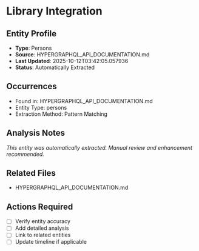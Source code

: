# Library Integration

## Entity Profile
- **Type**: Persons
- **Source**: HYPERGRAPHQL_API_DOCUMENTATION.md
- **Last Updated**: 2025-10-12T03:42:05.057936
- **Status**: Automatically Extracted

## Occurrences
- Found in: HYPERGRAPHQL_API_DOCUMENTATION.md
- Entity Type: persons
- Extraction Method: Pattern Matching

## Analysis Notes
*This entity was automatically extracted. Manual review and enhancement recommended.*

## Related Files
- HYPERGRAPHQL_API_DOCUMENTATION.md

## Actions Required
- [ ] Verify entity accuracy
- [ ] Add detailed analysis
- [ ] Link to related entities
- [ ] Update timeline if applicable

